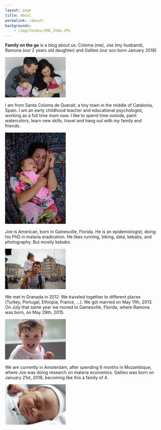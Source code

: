 ```yaml
---
layout: page
title: About
permalink: /about/
backgrounds:
    - /img/fondos/IMG_2566.JPG
---
```


**Family on the go** is a blog about us: Coloma (me), Joe (my husband), Ramona (our 2 years old daughter) and Galileo (our son born January 2018)

<a href="/img/welcomegalileo/0000_IMG_8925.JPG"> <img border="0" src= "/img/welcomegalileo/0000_IMG_8925.JPG" width="200"></a>


I am from Santa Coloma de Queralt, a tiny town in the middle of Catalonia, Spain. I am an early childhood teacher and educational psychologist, working as a full time mom now. I like to spend time outside, paint watercolors, learn new skills, travel and hang out with my family and friends.

<a href="/img/ourstory/IMG_5457.JPG"> <img border="0" alt="Caption goes here" src = "/img/ourstory/IMG_5457.JPG" width = "200"></a>

<script async src="//pagead2.googlesyndication.com/pagead/js/adsbygoogle.js"></script>
<!-- 2n family ad -->
<ins class="adsbygoogle"
     style="display:block"
     data-ad-client="ca-pub-7902219614622730"
     data-ad-slot="4537335602"
     data-ad-format="auto"></ins>
<script>
(adsbygoogle = window.adsbygoogle || []).push({});
</script>

Joe is American, born in Gainesville, Florida. He is an epidemiologist, doing his PhD in malaria eradication. He likes running, biking, data, kebabs, and photography. But mostly kebabs.

<a href="/img/ourstory/IMG_5994.JPG"> <img border="0" alt="Caption goes here" src = "/img/ourstory/IMG_5994.JPG" width = "200"></a>

We met in Granada in 2012. We traveled together to different places (Turkey, Portugal, Ethiopia, France, ...). We got married on May 11th, 2013. On July that same year we moved to Gainesville, Florida, where Ramona was born, on May 29th, 2015.

<a href="/img/ourstory/DSCF7021.JPG"> <img border="0" alt="Caption goes here" src = "/img/ourstory/DSCF7021.JPG" width = "200"></a>

We are currently in Amsterdam, after spending 6 months in Mozambique, where Joe was doing research on malaria economics. Galileo was born on January 21st, 2018, becoming like this a family of 4. 

<a href="/img/welcomegalileo/0000_IMG_8726.JPG"> <img border="0" alt="Caption goes here" src = "/img/welcomegalileo/0000_IMG_8726.JPG" width = "200"></a>


